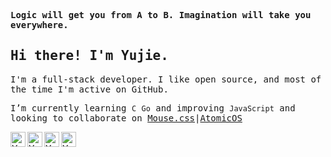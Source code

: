<p>
    <samp>
        <strong>Logic will get you from A to B. Imagination will take you everywhere.</strong>
    </samp>
</p>
<h2>
    <samp>Hi there! I'm Yujie.</samp>
</h2>
<p>
    <samp>
        I'm a full-stack developer. I like open
        source, and most of the time I'm active on GitHub.
    </samp>
</p>
<p>
    <samp>
        I’m currently learning <code>C</code> <code>Go</code> and improving <code>JavaScript</code> and looking to collaborate on <a href="https://github.com/isArtJay/Mouse">Mouse.css</a>|<a href="https://github.com/isArtJay/AtomicOS">AtomicOS</a>
    </samp>
</p>
<p>
    <a href="https://t.me/yj_bian">
        <img alt="Yujie's Telegram" align="left" width="24px" src="https://cdn.jsdelivr.net/npm/simple-icons@v3/icons/telegram.svg"/>
    </a>
    <a href="https://twitter.com/yj_bian">
        <img alt="Yujie's Twitter" align="left" width="24px" src="https://cdn.jsdelivr.net/npm/simple-icons@v3/icons/twitter.svg"/>
    </a>
    <a href="https://leetcode-cn.com/u/yj_bian">
        <img alt="Yujie's LeetCode" align="left" width="24px" src="https://cdn.jsdelivr.net/npm/simple-icons@v3/icons/leetcode.svg"/>
    </a>
    <a href="mailto:artjay.code@gmail.com">
        <img alt="Yujie's Gmail" align="left" width="24px" src="https://cdn.jsdelivr.net/npm/simple-icons@v3/icons/gmail.svg"/>
    </a>
</p>





